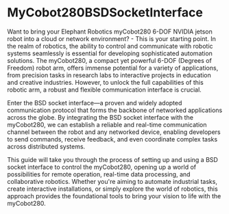 # MyCobot280BSDSocketInterface
Want to bring your Elephant Robotics myCobot280 6-DOF NVIDIA jetson robot into a  cloud or network environment? - This is your starting point.
In the realm of robotics, the ability to control and communicate with robotic systems seamlessly is essential for developing sophisticated automation solutions. The myCobot280, a compact yet powerful 6-DOF (Degrees of Freedom) robot arm, offers immense potential for a variety of applications, from precision tasks in research labs to interactive projects in education and creative industries. However, to unlock the full capabilities of this robotic arm, a robust and flexible communication interface is crucial.

Enter the BSD socket interface—a proven and widely adopted communication protocol that forms the backbone of networked applications across the globe. By integrating the BSD socket interface with the myCobot280, we can establish a reliable and real-time communication channel between the robot and any networked device, enabling developers to send commands, receive feedback, and even coordinate complex tasks across distributed systems.

This guide will take you through the process of setting up and using a BSD socket interface to control the myCobot280, opening up a world of possibilities for remote operation, real-time data processing, and collaborative robotics. Whether you're aiming to automate industrial tasks, create interactive installations, or simply explore the world of robotics, this approach provides the foundational tools to bring your vision to life with the myCobot280.
